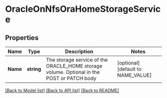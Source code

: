 # OracleOnNfsOraHomeStorageService

## Properties

Name | Type | Description | Notes
------------ | ------------- | ------------- | -------------
**Name** | **string** | The storage service of the ORACLE_HOME storage volume. Optional in the POST or PATCH body | [optional] [default to NAME_VALUE]

[[Back to Model list]](../README.md#documentation-for-models) [[Back to API list]](../README.md#documentation-for-api-endpoints) [[Back to README]](../README.md)


